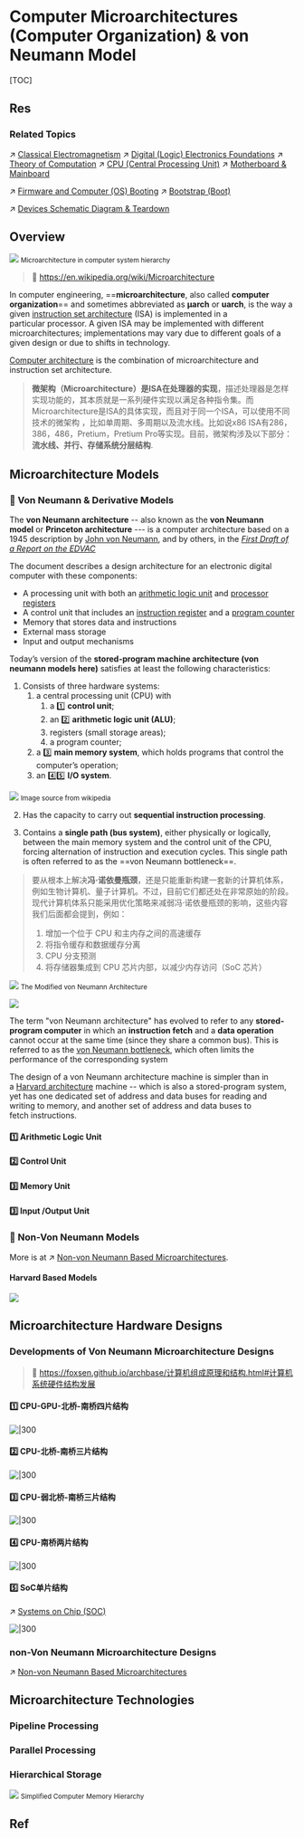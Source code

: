 # Computer Microarchitectures (Computer Organization) & von Neumann Model

[TOC]



## Res
### Related Topics
↗ [Classical Electromagnetism](../../../Hardware%20&%20EE%20Related/🍏%20Other%20Related%20Theories/Classical%20Electromagnetism.md)
↗ [Digital (Logic) Electronics Foundations](../../../Hardware%20&%20EE%20Related/⚡️%20Digital%20(Logic)%20Electronics%20Foundations/Digital%20(Logic)%20Electronics%20Foundations.md)
↗ [Theory of Computation](../../../../🧮%20Math%20&%20Theoretical%20Computer%20Science%20(TCS)/🤼‍♀️%20Mathematical%20Logics/😶‍🌫️%20Theory%20of%20Computation/Theory%20of%20Computation.md)
↗ [CPU (Central Processing Unit)](🚦%20Computer%20Processors%20&%20Logic%20Chips/📌%20Microprocessors%20Unit%20(MPU)/CPU%20(Central%20Processing%20Unit)/CPU%20(Central%20Processing%20Unit).md)
↗ [Motherboard & Mainboard](Motherboard%20&%20Mainboard.md)

↗ [Firmware and Computer (OS) Booting](../../Firmware%20and%20Computer%20(OS)%20Booting/Firmware%20and%20Computer%20(OS)%20Booting.md)
↗ [Bootstrap (Boot)](../../Firmware%20and%20Computer%20(OS)%20Booting/🌽%20Bootstrap%20(Boot)/Bootstrap%20(Boot).md)

↗ [Devices Schematic Diagram & Teardown](../../../Hardware%20&%20EE%20Related/Devices%20Schematic%20Diagram%20&%20Teardown.md)



## Overview
![](../../../../../Assets/Pics/Pasted%20image%2020230302132847.png)
<small>Microarchitecture in computer system hierarchy</small>

> 🔗 https://en.wikipedia.org/wiki/Microarchitecture

In computer engineering, ==**microarchitecture**, also called **computer organization**== and sometimes abbreviated as **µarch** or **uarch**, is the way a given [instruction set architecture](https://en.wikipedia.org/wiki/Instruction_set_architecture "Instruction set architecture") (ISA) is implemented in a particular processor. A given ISA may be implemented with different microarchitectures; implementations may vary due to different goals of a given design or due to shifts in technology.

[Computer architecture](https://en.wikipedia.org/wiki/Computer_architecture "Computer architecture") is the combination of microarchitecture and instruction set architecture.

> **微架构（Microarchitecture）是ISA在处理器的实现**，描述处理器是怎样实现功能的，其本质就是一系列硬件实现以满足各种指令集。而Microarchitecture是ISA的具体实现，而且对于同一个ISA，可以使用不同技术的微架构 ，比如单周期、多周期以及流水线。比如说x86 ISA有286，386，486，Pretium，Pretium Pro等实现。目前，微架构涉及以下部分：**流水线、并行、存储系统分层结构**.



## Microarchitecture Models
### 🎯 Von Neumann & Derivative Models
The **von Neumann architecture** -- also known as the **von Neumann model** or **Princeton architecture** --- is a computer architecture based on a 1945 description by [John von Neumann](https://en.wikipedia.org/wiki/John_von_Neumann), and by others, in the _[First Draft of a Report on the EDVAC](https://en.wikipedia.org/wiki/First_Draft_of_a_Report_on_the_EDVAC "First Draft of a Report on the EDVAC")_

The document describes a design architecture for an electronic digital computer with these components:
- A processing unit with both an [arithmetic logic unit](https://en.wikipedia.org/wiki/Arithmetic_logic_unit "Arithmetic logic unit") and [processor registers](https://en.wikipedia.org/wiki/Processor_register "Processor register")
- A control unit that includes an [instruction register](https://en.wikipedia.org/wiki/Instruction_register "Instruction register") and a [program counter](https://en.wikipedia.org/wiki/Program_counter "Program counter")
- Memory that stores data and instructions
- External mass storage
- Input and output mechanisms

Today’s version of the **stored-program machine architecture (von neumann models here)** satisfies at least the following characteristics:

1. Consists of three hardware systems: 
	1. a central processing unit (CPU) with 
		1. a 1️⃣ **control unit**;
		2. an 2️⃣ **arithmetic logic unit (ALU)**;
		3. registers (small storage areas);
		4. a program counter; 
	2. a 3️⃣ **main memory system**, which holds programs that control the computer’s operation; 
	3. an 4️⃣5️⃣ **I/O system**.

![](https://files.mdnice.com/user/3257/fc2ff093-b21a-499f-b30a-c936e874bf67.png)
<small>Image source from wikipedia</small>

2. Has the capacity to carry out **sequential instruction processing**.

3. Contains a **single path (bus system)**, either physically or logically, between the main memory system and the control unit of the CPU, forcing alternation of instruction and execution cycles. This single path is often referred to as the ==von Neumann bottleneck==.

> 要从根本上解决**冯·诺依曼瓶颈**，还是只能重新构建一套新的计算机体系，例如生物计算机、量子计算机。不过，目前它们都还处在非常原始的阶段。现代计算机体系只能采用优化策略来减弱冯·诺依曼瓶颈的影响，这些内容我们后面都会提到，例如：
> 1. 增加一个位于 CPU 和主内存之间的高速缓存
> 2. 将指令缓存和数据缓存分离
> 3. CPU 分支预测
> 4. 将存储器集成到 CPU 芯片内部，以减少内存访问（SoC 芯片）

![](../../../../../../Assets/Pics/Pasted%20image%2020230302132111.png)
<small>The Modified von Neumann Architecture</small>

![](../../../../../../Assets/Pics/Screenshot%202023-03-02%20at%204.11.10%20PM.png)

The term "von Neumann architecture" has evolved to refer to any **stored-program computer** in which an **instruction fetch** and a **data operation** cannot occur at the same time (since they share a common bus). This is referred to as the [von Neumann bottleneck](https://en.wikipedia.org/wiki/Von_Neumann_architecture#Von_Neumann_bottleneck), which often limits the performance of the corresponding system

The design of a von Neumann architecture machine is simpler than in a [Harvard architecture](https://en.wikipedia.org/wiki/Harvard_architecture "Harvard architecture") machine -- which is also a stored-program system, yet has one dedicated set of address and data buses for reading and writing to memory, and another set of address and data buses to fetch instructions.
#### 1️⃣ Arithmetic Logic Unit
#### 2️⃣ Control Unit
#### 3️⃣ Memory Unit
#### 3️⃣ Input /Output Unit


### 🎯 Non-Von Neumann Models
More is at ↗ [Non-von Neumann Based Microarchitectures](🤵%20Non-von%20Neumann%20Based%20Microarchitectures/Non-von%20Neumann%20Based%20Microarchitectures.md).
#### Harvard Based Models
![](../../../../../Assets/Pics/Pasted%20image%2020230302132344.png)



## Microarchitecture Hardware Designs
### Developments of Von Neumann Microarchitecture Designs
> 🔗 https://foxsen.github.io/archbase/计算机组成原理和结构.html#计算机系统硬件结构发展
#### 1️⃣ CPU-GPU-北桥-南桥四片结构
![|300](../../../../../Assets/Pics/Pasted%20image%2020240414145108.png)

#### 2️⃣ CPU-北桥-南桥三片结构
![|300](../../../../../Assets/Pics/Pasted%20image%2020240414145124.png)

#### 3️⃣ CPU-弱北桥-南桥三片结构
![|300](../../../../../Assets/Pics/Pasted%20image%2020240414145139.png)
#### 4️⃣ CPU-南桥两片结构
![|300](../../../../../Assets/Pics/Pasted%20image%2020240414145150.png)

#### 5️⃣ SoC单片结构
↗ [Systems on Chip (SOC)](Systems%20on%20Chip%20(SOC).md)

![|300](../../../../../Assets/Pics/Pasted%20image%2020240414144958.png)



### non-Von Neumann Microarchitecture Designs
↗ [Non-von Neumann Based Microarchitectures](🤵%20Non-von%20Neumann%20Based%20Microarchitectures/Non-von%20Neumann%20Based%20Microarchitectures.md)



## Microarchitecture Technologies
### Pipeline Processing


### Parallel Processing


### Hierarchical Storage 
![](../../../../../../Assets/Pics/Pasted%20image%2020230301122408.png)
<small>Simplified Computer Memory Hierarchy </small>



## Ref
[漫谈计算机架构]: https://segmentfault.com/a/1190000014885126
[Microarchitecture]: https://en.wikipedia.org/wiki/Microarchitecture#See_also
[Flynn's Taxonomy]: https://en.wikipedia.org/wiki/Flynn%27s_taxonomy

[关于冯·诺依曼结构]: https://starashzero.github.io/swi-homework/lab04.html
[一套用了 70 年的计算机架构 —— 冯·诺依曼架构]: https://www.mdnice.com/writing/ba4b3af843a84652adef7fae7380da07

[Von Neumann Architecture | Wikipedia]: https://en.wikipedia.org/wiki/Von_Neumann_architecture

[👍 计算机体系结构-01 - 指令集体系结构、微体系结构简介]: https://blog.csdn.net/qq_36393978/article/details/128647553
